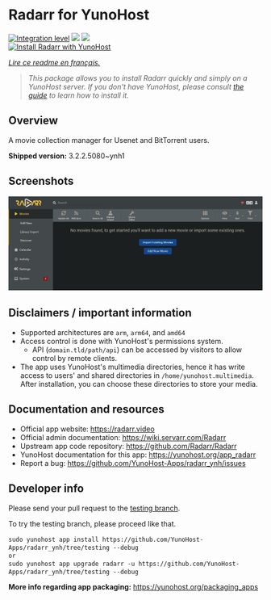<!--
N.B.: This README was automatically generated by https://github.com/YunoHost/apps/tree/master/tools/README-generator
It shall NOT be edited by hand.
-->

# Radarr for YunoHost

[![Integration level](https://dash.yunohost.org/integration/radarr.svg)](https://dash.yunohost.org/appci/app/radarr) ![](https://ci-apps.yunohost.org/ci/badges/radarr.status.svg) ![](https://ci-apps.yunohost.org/ci/badges/radarr.maintain.svg)  
[![Install Radarr with YunoHost](https://install-app.yunohost.org/install-with-yunohost.svg)](https://install-app.yunohost.org/?app=radarr)

*[Lire ce readme en français.](./README_fr.md)*

> *This package allows you to install Radarr quickly and simply on a YunoHost server.
If you don't have YunoHost, please consult [the guide](https://yunohost.org/#/install) to learn how to install it.*

## Overview

A movie collection manager for Usenet and BitTorrent users.

**Shipped version:** 3.2.2.5080~ynh1



## Screenshots

![](./doc/screenshots/screenshot.jpg)

## Disclaimers / important information

* Supported architectures are `arm`, `arm64`, and `amd64`
* Access control is done with YunoHost's permissions system.
  * API (`domain.tld/path/api`) can be accessed by visitors to allow control by remote clients.
* The app uses YunoHost's multimedia directories, hence it has write access to users' and shared directories in `/home/yunohost.multimedia`. After installation, you can choose these directories to store your media.

## Documentation and resources

* Official app website: https://radarr.video
* Official admin documentation: https://wiki.servarr.com/Radarr
* Upstream app code repository: https://github.com/Radarr/Radarr
* YunoHost documentation for this app: https://yunohost.org/app_radarr
* Report a bug: https://github.com/YunoHost-Apps/radarr_ynh/issues

## Developer info

Please send your pull request to the [testing branch](https://github.com/YunoHost-Apps/radarr_ynh/tree/testing).

To try the testing branch, please proceed like that.
```
sudo yunohost app install https://github.com/YunoHost-Apps/radarr_ynh/tree/testing --debug
or
sudo yunohost app upgrade radarr -u https://github.com/YunoHost-Apps/radarr_ynh/tree/testing --debug
```

**More info regarding app packaging:** https://yunohost.org/packaging_apps